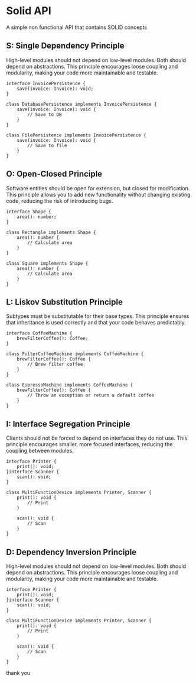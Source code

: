 # Solid API

A simple non functional API that contains SOLID concepts

## S: Single Dependency Principle
High-level modules should not depend on low-level modules. Both should depend on abstractions. This principle encourages loose coupling and modularity, making your code more maintainable and testable.

```
interface InvoicePersistence {
    save(invoice: Invoice): void;
}

class DatabasePersistence implements InvoicePersistence {
    save(invoice: Invoice): void {
        // Save to DB
    }
}

class FilePersistence implements InvoicePersistence {
    save(invoice: Invoice): void {
        // Save to file
    }
}
```

## O: Open-Closed Principle
Software entities should be open for extension, but closed for modification. This principle allows you to add new functionality without changing existing code, reducing the risk of introducing bugs.

```
interface Shape {
    area(): number;
}

class Rectangle implements Shape {
    area(): number {
        // Calculate area
    }
}

class Square implements Shape {
    area(): number {
        // Calculate area
    }
}
```

## L: Liskov Substitution Principle
Subtypes must be substitutable for their base types. This principle ensures that inheritance is used correctly and that your code behaves predictably.

```
interface CoffeeMachine {
    brewFilterCoffee(): Coffee;
}

class FilterCoffeeMachine implements CoffeeMachine {
    brewFilterCoffee(): Coffee {
        // Brew filter coffee
    }
}

class EspressoMachine implements CoffeeMachine {
    brewFilterCoffee(): Coffee {
        // Throw an exception or return a default coffee
    }
}
```

## I: Interface Segregation Principle
Clients should not be forced to depend on interfaces they do not use. This principle encourages smaller, more focused interfaces, reducing the coupling between modules.

```
interface Printer {
    print(): void;
}interface Scanner {
    scan(): void;
}

class MultiFunctionDevice implements Printer, Scanner {
    print(): void {
        // Print
    }

    scan(): void {
        // Scan
    }
}
```

## D: Dependency Inversion Principle
High-level modules should not depend on low-level modules. Both should depend on abstractions. This principle encourages loose coupling and modularity, making your code more maintainable and testable.

```
interface Printer {
    print(): void;
}interface Scanner {
    scan(): void;
}

class MultiFunctionDevice implements Printer, Scanner {
    print(): void {
        // Print
    }

    scan(): void {
        // Scan
    }
}
```


thank you
